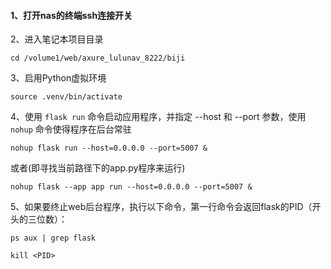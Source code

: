 #### 1、打开nas的终端ssh连接开关

2、进入笔记本项目目录

```cd /volume1/web/axure_lulunav_8222/biji```

3、启用Python虚拟环境

```source .venv/bin/activate```

4、使用 `flask run` 命令启动应用程序，并指定 --host 和 --port 参数，使用 `nohup` 命令使得程序在后台常驻

```nohup flask run --host=0.0.0.0 --port=5007 & ```

或者(即寻找当前路径下的app.py程序来运行)

```nohup flask --app app run --host=0.0.0.0 --port=5007 & ```

5、如果要终止web后台程序，执行以下命令，第一行命令会返回flask的PID（开头的三位数）：

```ps aux | grep flask```

```kill <PID>```
